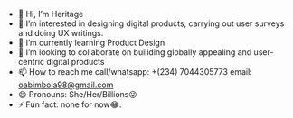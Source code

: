 - 👋 Hi, I’m Heritage
- 👀 I’m interested in designing digital products, carrying out user surveys and doing UX writings.
- 🌱 I’m currently learning Product Design
- 💞️ I’m looking to collaborate on builiding globally appealing and user-centric digital products
- 📫 How to reach me call/whatsapp: +(234) 7044305773 email: oabimbola98@gmail.com
- 😄 Pronouns: She/Her/Billions😜
- ⚡ Fun fact: none for now😂.

<!---
HeritOla2/HeritOla2 is a ✨ special ✨ repository because its `README.md` (this file) appears on your GitHub profile.
You can click the Preview link to take a look at your changes.
--->
